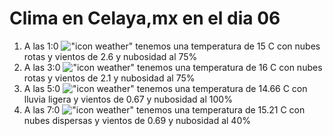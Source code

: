 # Clima en Celaya,mx en el dia 06

1. A las 1:0 !["icon weather"](http://openweathermap.org/img/w/04n.png) tenemos una temperatura de 15 C con nubes rotas y  vientos de 2.6 y nubosidad al 75%
1. A las 3:0 !["icon weather"](http://openweathermap.org/img/w/04n.png) tenemos una temperatura de 16 C con nubes rotas y  vientos de 2.1 y nubosidad al 75%
1. A las 5:0 !["icon weather"](http://openweathermap.org/img/w/10n.png) tenemos una temperatura de 14.66 C con lluvia ligera y  vientos de 0.67 y nubosidad al 100%
1. A las 7:0 !["icon weather"](http://openweathermap.org/img/w/03n.png) tenemos una temperatura de 15.21 C con nubes dispersas y  vientos de 0.69 y nubosidad al 40%
